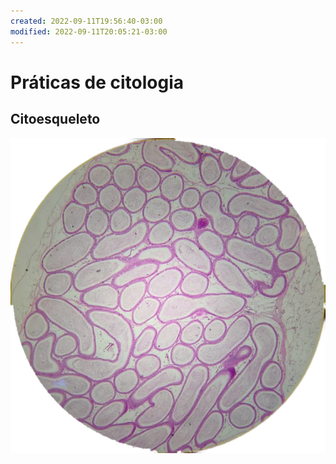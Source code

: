 ```yaml
---
created: 2022-09-11T19:56:40-03:00
modified: 2022-09-11T20:05:21-03:00
---
```


# Práticas de citologia

## Citoesqueleto 


![Image](./15f7a2b5637d1d0f3aace4001c6a9abd.png)
